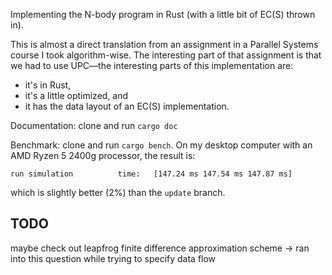 Implementing the N-body program in Rust (with a little bit of EC(S) thrown in).

This is almost a direct translation from an assignment in a Parallel Systems
course I took algorithm-wise.
The interesting part of that assignment is that we had to use UPC—the
interesting parts of this implementation are:
* it's in Rust,
* it's a little optimized, and
* it has the data layout of an EC(S) implementation.

Documentation: clone and run `cargo doc`

Benchmark: clone and run `cargo bench`. On my desktop computer with an AMD Ryzen 5 2400g processor, the result is:
```
run simulation          time:   [147.24 ms 147.54 ms 147.87 ms]
```
which is slightly better (2%) than the `update` branch.

## TODO
maybe check out leapfrog finite difference approximation scheme
-> ran into this question while trying to specify data flow
